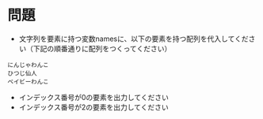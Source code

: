 # 問題  
- 文字列を要素に持つ変数namesに、以下の要素を持つ配列を代入してください（下記の順番通りに配列をつくってください）  
```
にんじゃわんこ
ひつじ仙人
ベイビーわんこ
```
- インデックス番号が0の要素を出力してください  
- インデックス番号が2の要素を出力してください

```

```



